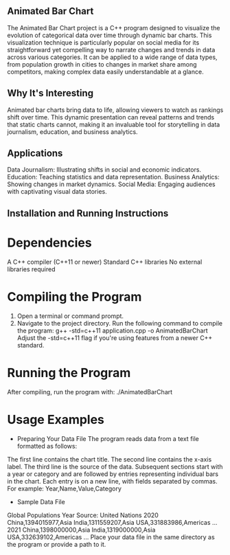 ## Animated Bar Chart
The Animated Bar Chart project is a C++ program designed to visualize the evolution of categorical data over time through dynamic bar charts. This visualization technique is particularly popular on social media for its straightforward yet compelling way to narrate changes and trends in data across various categories. It can be applied to a wide range of data types, from population growth in cities to changes in market share among competitors, making complex data easily understandable at a glance.

## Why It's Interesting
Animated bar charts bring data to life, allowing viewers to watch as rankings shift over time. This dynamic presentation can reveal patterns and trends that static charts cannot, making it an invaluable tool for storytelling in data journalism, education, and business analytics.

## Applications
Data Journalism: Illustrating shifts in social and economic indicators.
Education: Teaching statistics and data representation.
Business Analytics: Showing changes in market dynamics.
Social Media: Engaging audiences with captivating visual data stories.

## Installation and Running Instructions

# Dependencies
A C++ compiler (C++11 or newer)
Standard C++ libraries
No external libraries required

# Compiling the Program
1) Open a terminal or command prompt.
2) Navigate to the project directory.
Run the following command to compile the program: g++ -std=c++11 application.cpp -o AnimatedBarChart
Adjust the -std=c++11 flag if you're using features from a newer C++ standard.

# Running the Program
After compiling, run the program with: ./AnimatedBarChart

# Usage Examples

- Preparing Your Data File
The program reads data from a text file formatted as follows:

The first line contains the chart title.
The second line contains the x-axis label.
The third line is the source of the data.
Subsequent sections start with a year or category and are followed by entries representing individual bars in the chart. Each entry is on a new line, with fields separated by commas. For example: Year,Name,Value,Category

- Sample Data File

Global Populations
Year
Source: United Nations
2020
China,1394015977,Asia
India,1311559207,Asia
USA,331883986,Americas
...
2021
China,1398000000,Asia
India,1319000000,Asia
USA,332639102,Americas
...
Place your data file in the same directory as the program or provide a path to it.
